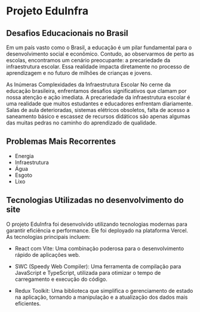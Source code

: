 # Projeto EduInfra
## Desafios Educacionais no Brasil

Em um país vasto como o Brasil, a educação é um pilar fundamental para o desenvolvimento social e econômico. Contudo, ao observarmos de perto as escolas, encontramos um cenário preocupante: a precariedade da infraestrutura escolar. Essa realidade impacta diretamente no processo de aprendizagem e no futuro de milhões de crianças e jovens.

As Inúmeras Complexidades da Infraestrutura Escolar
No cerne da educação brasileira, enfrentamos desafios significativos que clamam por nossa atenção e ação imediata. A precariedade da infraestrutura escolar é uma realidade que muitos estudantes e educadores enfrentam diariamente. Salas de aula deterioradas, sistemas elétricos obsoletos, falta de acesso a saneamento básico e escassez de recursos didáticos são apenas algumas das muitas pedras no caminho do aprendizado de qualidade.

## Problemas Mais Recorrentes
- Energia
- Infraestrutura
- Água
- Esgoto
- Lixo
 
## Tecnologias Utilizadas no desenvolvimento do site
O projeto EduInfra foi desenvolvido utilizando tecnologias modernas para garantir eficiência e performance. Ele foi deployado na plataforma Vercel. As tecnologias principais incluem:

 - React com Vite: Uma combinação poderosa para o desenvolvimento rápido de aplicações web.

 - SWC (Speedy Web Compiler): Uma ferramenta de compilação para JavaScript e TypeScript, utilizada para otimizar o tempo de carregamento e execução do código.

 - Redux Toolkit: Uma biblioteca que simplifica o gerenciamento de estado na aplicação, tornando a manipulação e a atualização dos dados mais eficientes.

